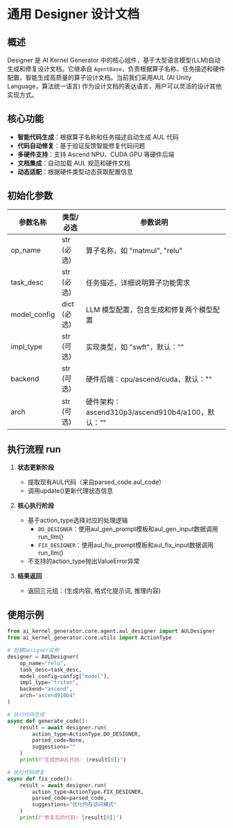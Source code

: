 # 通用 Designer 设计文档

## 概述
Designer 是 AI Kernel Generator 中的核心组件，基于大型语言模型(LLM)自动生成和修复设计文档。它继承自 `AgentBase`，负责根据算子名称、任务描述和硬件配置，智能生成高质量的算子设计文档。当前我们采用AUL (AI Unity Language，算法统一语言) 作为设计文档的表达语言，用户可以灵活的设计其他实现方式。

## 核心功能
- **智能代码生成**：根据算子名称和任务描述自动生成 AUL 代码
- **代码自动修复**：基于验证反馈智能修复代码问题  
- **多硬件支持**：支持 Ascend NPU、CUDA GPU 等硬件后端
- **文档集成**：自动加载 AUL 规范和硬件文档
- **动态适配**：根据硬件类型动态获取配置信息

## 初始化参数
| 参数名称 | 类型/必选 | 参数说明 |
|---------|---------|---------|
| op_name | str (必选) | 算子名称，如 "matmul", "relu" |
| task_desc | str (必选) | 任务描述，详细说明算子功能需求 |
| model_config | dict (必选) | LLM 模型配置，包含生成和修复两个模型配置 |
| impl_type | str (可选) | 实现类型，如 "swft"，默认："" |
| backend | str (可选) | 硬件后端：cpu/ascend/cuda，默认："" |
| arch | str (可选) | 硬件架构：ascend310p3/ascend910b4/a100，默认："" |

## 执行流程 run

1. **状态更新阶段**
   - 提取现有AUL代码（来自parsed_code.aul_code）
   - 调用update()更新代理状态信息

2. **核心执行阶段**  
   - 基于action_type选择对应的处理逻辑
     - `DO_DESIGNER`：使用aul_gen_prompt模板和aul_gen_input数据调用run_llm()
     - `FIX_DESIGNER`：使用aul_fix_prompt模板和aul_fix_input数据调用run_llm()
   - 不支持的action_type抛出ValueError异常

3. **结果返回**
   - 返回三元组：(生成内容, 格式化提示词, 推理内容)

## 使用示例
```python
from ai_kernel_generator.core.agent.aul_designer import AULDesigner
from ai_kernel_generator.core.utils import ActionType

# 创建Designer实例
designer = AULDesigner(
    op_name="relu",
    task_desc=task_desc,
    model_config=config["model"],
    impl_type="triton",
    backend="ascend",
    arch="ascend910b4"
)

# 执行代码生成
async def generate_code():
    result = await designer.run(
        action_type=ActionType.DO_DESIGNER,
        parsed_code=None,
        suggestions=""
    )
    print(f"生成的AUL代码: {result[0]}")

# 执行代码修复
async def fix_code():
    result = await designer.run(
        action_type=ActionType.FIX_DESIGNER,
        parsed_code=parsed_code,
        suggestions="优化内存访问模式"
    )
    print(f"修复后的代码: {result[0]}")
```
